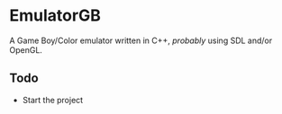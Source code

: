 # EmulatorGB
A Game Boy/Color emulator written in C++, *probably* using SDL and/or OpenGL.

## Todo
+ Start the project
